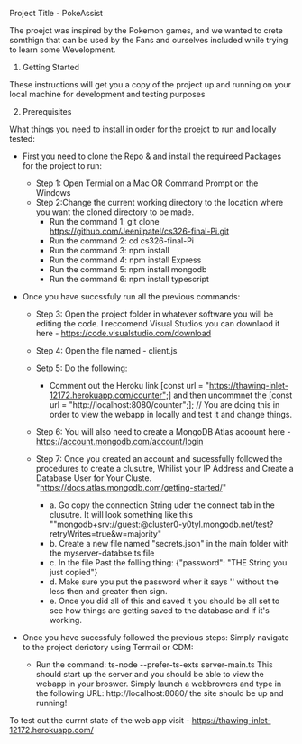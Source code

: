 Project Title -  PokeAssist

The proejct was inspired by the Pokemon games, and we wanted to crete somthign that can be used by the Fans and ourselves included while trying to learn some Wevelopment. 

1. Getting Started 

These instructions will get you a copy of the project up and running on your local machine for development and testing purposes

2. Prerequisites

What things you need to install in order for the proejct to run and locally tested:

- First you need to clone the Repo & and install the requireed Packages for the project to run:
    - Step 1: Open Termial on a Mac OR Command Prompt on the Windows
    - Step 2:Change the current working directory to the location where you want the cloned directory to be made.
        - Run the command 1: git clone https://github.com/Jeenilpatel/cs326-final-Pi.git
        - Run the command 2: cd cs326-final-Pi 
        - Run the command 3: npm install
        - Run the command 4: npm install Express
        - Run the command 5: npm install mongodb
        - Run the command 6: npm install typescript

- Once you have succssfuly run all the previous commands:

    - Step 3: Open the project folder in whatever software you will be editing the code. I reccomend Visual Studios you can downlaod it here - https://code.visualstudio.com/download 
    - Step 4: Open the file named - client.js
    - Setp 5: Do the following:
        - Comment out the Heroku link [const url = "https://thawing-inlet-12172.herokuapp.com/counter";] and then uncommnet the [const url = "http://localhost:8080/counter";]; // You are doing this in order to view the webapp in locally and test it and change things. 

    - Step 6: You will also need to create a MongoDB Atlas acoount here - https://account.mongodb.com/account/login 
    - Step 7: Once you created an account and sucessfully followed the procedures to create a clusutre, Whilist your IP Address and Create a Database User for Your Cluste. "https://docs.atlas.mongodb.com/getting-started/" 
        - a. Go copy the connection String uder the connect tab in the clusutre. It will look something like this ""mongodb+srv://guest:<password>@cluster0-y0tyl.mongodb.net/test?retryWrites=true&w=majority"
        - b. Create a new file named "secrets.json" in the main folder with the myserver-databse.ts file 
        - c. In the file Past the folling thing: {"password": "THE String you just copied"}
        - d. Make sure you put the password wher it says '<passowrd>' without the less then and greater then sign.
        - e. Once you did all of this and saved it you should be all set to see how things are getting saved to the database and if it's working. 

- Once you have succssfuly followed the previous steps: Simply navigate to the project derictory using Termail or CDM:
    - Run the command: ts-node --prefer-ts-exts server-main.ts 
This should start up the server and you should be able to view the webapp in your broswer. Simply launch a webbrowers and type in the following URL: http://localhost:8080/ the site should be up and running!


To test out the currnt state of the web app visit - https://thawing-inlet-12172.herokuapp.com/ 
    


